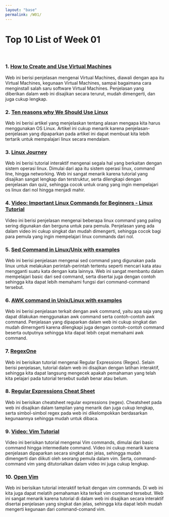 ```yaml
---
layout: "base"
permalink: /W01/
---
```


# Top 10 List of Week 01
<br>

### 1. [How to Create and Use Virtual Machines](https://www.howtogeek.com/196060/beginner-geek-how-to-create-and-use-virtual-machines/)
Web ini berisi penjelasan mengenai Virtual Machines, diawali dengan apa itu Virtual Machines, kegunaan Virtual Machines, sampai bagaimana cara menginstall salah saru software Virtual Machines. Penjelasan yang diberikan dalam web ini disajikan secara terurut, mudah dimengerti, dan juga cukup lengkap.

### 2. [Ten reasons why We Should Use Linux](https://www.opensourceforu.com/2020/03/reasons-to-use-linux/)
Web ini berisi artikel yang menjelaskan tentang alasan mengapa kita harus menggunakan OS Linux. Artikel ini cukup menarik karena penjelasan-penjelasan yang dipaparkan pada artikel ini dapat membuat kita lebih tertarik untuk mempalajari linux secara mendalam.

### 3. [Linux Journey](https://linuxjourney.com/)
Web ini berisi tutorial interaktif mengenai segala hal yang berkaitan dengan sistem operasi linux. Dimulai dari apa itu sistem operasi linux, command line, hingga networking. Web ini sangat menarik karena tutorial yang disajikan sangat lengkap dan terstruktur, serta dilengkapi dengan penjelasan dan quiz, sehingga cocok untuk orang yang ingin mempelajari os linux dari nol hingga menjadi mahir.

### 4. [Video: Important Linux Commands for Beginners - Linux Tutorial](https://www.youtube.com/watch?v=_TlK0-5EJ-Y&t=12s&ab_channel=Guru99)
Video ini berisi penjelasan mengenai beberapa linux command yang paling sering digunakan dan berguna untuk para pemula. Penjelasan yang ada dalam video ini cukup singkat dan mudah dimengerti, sehingga cocok bagi para pemula yang ingin mempelajari linux commands dari nol.

### 5. [Sed Command in Linux/Unix with examples](https://www.geeksforgeeks.org/sed-command-in-linux-unix-with-examples/)
Web ini berisi penjelasan mengenai sed command yang digunakan pada linux untuk melakukan perintah-perintah tertentu seperti mencari kata atau mengganti suatu kata dengan kata lainnya. Web ini sangat membantu dalam mempelajari basic dari sed command, serta disertai juga dengan contoh sehingga kita dapat lebih memahami fungsi dari command-command tersebut.

### 6. [AWK command in Unix/Linux with examples](https://www.geeksforgeeks.org/awk-command-unixlinux-examples/)
Web ini berisi penjelasan terkait dengan awk command, yaitu apa saja yang dapat dilakukan menggunakan awk command serta contoh-contoh awk command. Penjelasan yang dipaparkan dalam web ini cukup singkat dan mudah dimerngerti karena dilengkapi juga dengan contoh-contoh command beserta outputnya sehingga kita dapat lebih cepat memahami awk command.

### 7. [RegexOne](https://regexone.com/)
Web ini berisikan tutorial mengenai Regular Expressions (Regex). Selain berisi penjelasan, tutorial dalam web ini disajikan dengan latihan interaktif, sehingga kita dapat langsung mengecek apakah pemahaman yang telah kita pelajari pada tutorial tersebut sudah benar atau belum. 

### 8. [Regular Expressions Cheat Sheet](https://cheatography.com/davechild/cheat-sheets/regular-expressions/)
Web ini berisikan cheatsheet regular expressions (regex). Cheatsheet pada web ini disajikan dalam tampilan yang menarik dan juga cukup lengkap, serta simbol-simbol regex pada web ini dikelompokkan berdasarkan kegunaannya sehingga mudah untuk dibaca.

### 9. [Video: Vim Tutorial](https://www.youtube.com/watch?v=IiwGbcd8S7I&ab_channel=BenAwad)
Video ini berisikan tutorial mengenai Vim commands, dimulai dari basic command hingga intermediate command. Video ini cukup menarik karena penjelasan dipaparkan secara singkat dan jelas, sehingga mudah dimengerti dan diikuti oleh seorang pemula dalam vim. Serta, command-command vim yang ditutorialkan dalam video ini juga cukup lengkap.

### 10. [Open Vim](https://openvim.com/)
Web ini berisikan tutorial interaktif terkait dengan vim commands. Di web ini kita juga dapat melatih pemahaman kita terkait vim command tersebut. Web ini sangat menarik karena tutorial di dalam web ini disajikan secara interaktif disertai penjelasan yang singkat dan jelas, sehingga kita dapat lebih mudah mengerti kegunaan dari command-comand vim.

<br>
